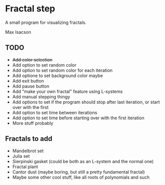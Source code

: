 Fractal step
============

A small program for visualizing fractals.

Max Isacson

TODO
----
- ~~Add color selection~~
- Add option to set random color
- Add option to set random color for each iteration
- Add optione to set background color maybe
- Add exit button
- Add pause button
- Add "make your own fractal" feature using L-systems
- Add manual stepping thingy
- Add options to set if the program should stop after last iteration, or start over with the first
- Add option to set time between iterations
- Add option to set time before starting over with the first iteration
- More stuff probably

Fractals to add
---------------

- Mandelbrot set
- Julia set
- Sierpinski gasket (could be both as an L-system and the normal one)
- Fractal plant
- Cantor dust (maybe boring, but still a pretty fundamental fractal)
- Maybe some other cool stuff, like all roots of polynomials and such

